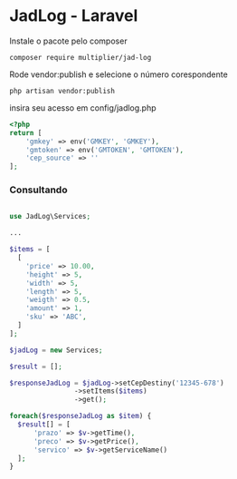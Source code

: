 # JadLog - Laravel

Instale o pacote pelo composer

``` composer require multiplier/jad-log ```

Rode vendor:publish e selecione o número corespondente

``` php artisan vendor:publish ```

insira seu acesso em config/jadlog.php

```php
<?php
return [
	'gmkey' => env('GMKEY', 'GMKEY'),
	'gmtoken' => env('GMTOKEN', 'GMTOKEN'),
	'cep_source' => ''
];
```

### Consultando

```php

use JadLog\Services;

...

$items = [
  [
    'price' => 10.00,
    'height' => 5,
    'width' => 5,
    'length' => 5,
    'weigth' => 0.5,
    'amount' => 1,
    'sku' => 'ABC',
  ]
];

$jadLog = new Services;

$result = [];

$responseJadLog = $jadLog->setCepDestiny('12345-678')
                ->setItems($items)
                ->get();

foreach($responseJadLog as $item) {
  $result[] = [
      'prazo' => $v->getTime(),
      'preco' => $v->getPrice(),
      'servico' => $v->getServiceName()
  ];
}


```
